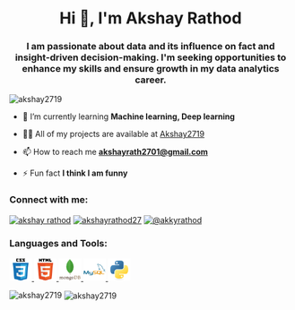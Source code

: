 <h1 align="center">Hi 👋, I'm Akshay Rathod</h1>
<h3 align="center">I am passionate about data and its influence on fact and insight-driven decision-making. I'm seeking opportunities to enhance my skills and ensure growth in my data analytics career.</h3>

<p align="left"> <img src="https://komarev.com/ghpvc/?username=akshay2719&label=Profile%20views&color=0e75b6&style=flat" alt="akshay2719" /> </p>

- 🌱 I’m currently learning **Machine learning, Deep learning**

- 👨‍💻 All of my projects are available at [Akshay2719](Akshay2719)

- 📫 How to reach me **akshayrath2701@gmail.com**

- ⚡ Fun fact **I think I am funny**

<h3 align="left">Connect with me:</h3>
<p align="left">
<a href="https://www.linkedin.com/in/akshay-rathod-a86a74246/" target="blank"><img align="center" src="https://raw.githubusercontent.com/rahuldkjain/github-profile-readme-generator/master/src/images/icons/Social/linked-in-alt.svg" alt="akshay rathod" height="30" width="40" /></a>
<a href="https://www.kaggle.com/akshayrathod27" target="blank"><img align="center" src="https://raw.githubusercontent.com/rahuldkjain/github-profile-readme-generator/master/src/images/icons/Social/kaggle.svg" alt="akshayrathod27" height="30" width="40" /></a>
<a href="https://www.hackerrank.com/akkyrathod" target="blank"><img align="center" src="https://raw.githubusercontent.com/rahuldkjain/github-profile-readme-generator/master/src/images/icons/Social/hackerrank.svg" alt="@akkyrathod" height="30" width="40" /></a>
</p>

<h3 align="left">Languages and Tools:</h3>
<p align="left"> <a href="https://www.w3schools.com/css/" target="_blank" rel="noreferrer"> <img src="https://raw.githubusercontent.com/devicons/devicon/master/icons/css3/css3-original-wordmark.svg" alt="css3" width="40" height="40"/> </a> <a href="https://www.w3.org/html/" target="_blank" rel="noreferrer"> <img src="https://raw.githubusercontent.com/devicons/devicon/master/icons/html5/html5-original-wordmark.svg" alt="html5" width="40" height="40"/> </a> <a href="https://www.mongodb.com/" target="_blank" rel="noreferrer"> <img src="https://raw.githubusercontent.com/devicons/devicon/master/icons/mongodb/mongodb-original-wordmark.svg" alt="mongodb" width="40" height="40"/> </a> <a href="https://www.mysql.com/" target="_blank" rel="noreferrer"> <img src="https://raw.githubusercontent.com/devicons/devicon/master/icons/mysql/mysql-original-wordmark.svg" alt="mysql" width="40" height="40"/> </a> <a href="https://www.python.org" target="_blank" rel="noreferrer"> <img src="https://raw.githubusercontent.com/devicons/devicon/master/icons/python/python-original.svg" alt="python" width="40" height="40"/> </a> </p>

<p><img align="left" src="https://github-readme-stats.vercel.app/api/top-langs?username=akshay2719&show_icons=true&locale=en&layout=compact" alt="akshay2719" /></p>

<p>&nbsp;<img align="center" src="https://github-readme-stats.vercel.app/api?username=akshay2719&show_icons=true&locale=en" alt="akshay2719" /></p>
